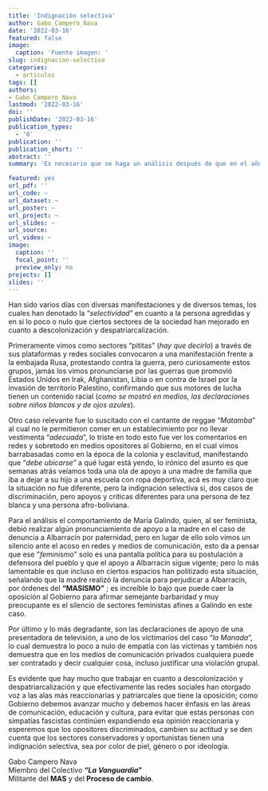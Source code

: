 ```yaml
---
title: 'Indignación selectiva'
author: Gabo_Campero_Nava
date: '2022-03-16'
featured: false
image:
  caption: 'Fuente imagen: '
slug: indignacion-selectiva
categories:
  - articulos
tags: []
authors:
- Gabo_Campero_Nava
lastmod: '2022-03-16'
doi: ''
publishDate: '2022-03-16'
publication_types:
  - '0'
publication: ''
publication_short: ''
abstract: ''
summary: 'Es necesario que se haga un análisis después de que en el año 2020 con la dictadura de Añez se suspendieran las clases presenciales...'

featured: yes
url_pdf: ''
url_code: ~
url_dataset: ~
url_poster: ~
url_project: ~
url_slides: ~
url_source: 
url_video: ~
image:
  caption: ''
  focal_point: ''
  preview_only: no
projects: []
slides: ''
---
```


Han sido varios días con diversas manifestaciones y de diversos temas, los cuales han denotado la “*selectividad*” en cuanto a la persona agredidas y en si lo poco o nulo que ciertos sectores de la sociedad han mejorado en cuanto a descolonización y despatriarcalización.

Primeramente vimos como sectores “pititas” (*hay que decirlo*) a través de sus plataformas y redes sociales convocaron a una manifestación frente a la embajada Rusa, protestando contra la guerra, pero curiosamente estos grupos, jamás los vimos pronunciarse por las guerras que promovió Estados Unidos en Irak, Afghanistan, Libia o en contra de Israel por la invasión de territorio Palestino, confirmando que sus motores de lucha tienen un contenido racial (*como se mostró en medios, las declaraciones sobre niños blancos y de ojos azules*).

Otro caso relevante fue lo suscitado con el cantante de reggae “*Matamba*” al cual no le permitieron comer en un establecimiento por no llevar vestimenta “*adecuada*”, lo triste en todo esto fue ver los comentarios en redes y sobretodo en medios opositores al Gobierno, en el cual vimos barrabasadas como en la época de la colonia y esclavitud, manifestando que “*debe ubicarse*” a qué lugar está yendo, lo irónico del asunto es que semanas atrás veíamos toda una ola de apoyo a una madre de familia que iba a dejar a su hijo a una escuela con ropa deportiva, acá es muy claro que la situación no fue diferente, pero la indignación selectiva si, dos casos de discriminación, pero apoyos y criticas diferentes para una persona de tez blanca y una persona afro-boliviana.

Para el análisis el comportamiento de María Galindo, quien, al ser feminista, debió realizar algún pronunciamiento de apoyo a la madre en el caso de denuncia a Albarracín por paternidad, pero en lugar de ello solo vimos un silencio ante el acoso en redes y medios de comunicación, esto da a pensar que ese "*feminismo*" solo es una pantalla política para su postulación a defensora del pueblo y que el apoyo a Albarracín sigue vigente; pero lo más lamentable es que incluso en ciertos espacios han politizado esta situación, señalando que la madre realizó la denuncia para perjudicar a Albarracín, por órdenes del **“MASISMO”** ; es increíble lo bajo que puede caer la oposición al Gobierno para afirmar semejante barbaridad y muy preocupante es el silencio de sectores feministas afines a Galindo en este caso.

Por último y lo más degradante, son las declaraciones de apoyo de una presentadora de televisión, a uno de los victimarios del caso “*la Manada*”, lo cual demuestra lo poco a nulo de empatía con las víctimas y también nos demuestra que en los medios de comunicación privados cualquiera puede ser contratado y decir cualquier cosa, incluso justificar una violación grupal.

Es evidente que hay mucho que trabajar en cuanto a descolonización y despatriarcalización y que efectivamente las redes sociales han otorgado voz a las alas más reaccionarias y patriarcales que tiene la oposición; como Gobierno debemos avanzar mucho y debemos hacer énfasis en las áreas de comunicación, educación y cultura, para evitar que estas personas con simpatías fascistas continúen expandiendo esa opinión reaccionaria y esperemos que los opositores discriminados, cambien su actitud y se den cuenta que los sectores conservadores y oportunistas tienen una indignación selectiva, sea por color de piel, género o por ideología.

Gabo Campero Nava<br>
Miembro del Colectivo **“*La Vanguardia*”**<br>
Militante del **MAS** y del **Proceso de cambio**.<br>
